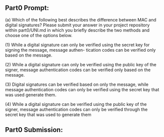 ## Part0 Prompt:

(a) Which of the following best describes the difference between MAC and digital signatures? Please submit
your answer in your project repository within part0/UNI.md in which you briefly describe the two methods
and choose one of the options below.

(1) While a digital signature can only be verified using the secret key for signing the message, message authen-
tication codes can be verified only based on the message.

(2) While a digital signature can only be verified using the public key of the signer, message authentication
codes can be verified only based on the message.

(3) Digital signatures can be verified based on only the message, while message authentication codes can only
be verified using the secret key that was used generate them.

(4) While a digital signature can be verified using the public key of the signer, message authentication codes
can only be verified through the secret key that was used to generate them

## Part0 Submission:
